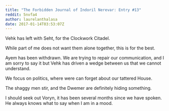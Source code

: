 ```yaml
---
title: "The Forbidden Journal of Indoril Nerevar: Entry #13"
reddit: 5nvfa4
author: laurelanthalasa
date: 2017-01-14T03:53:07Z
---
```


Vehk has left with Seht, for the Clockwork Citadel.

While part of me does not want them alone together, this is for the best.

Ayem has been withdrawn.  We are trying to repair our communication, and I am sorry to say it but Vehk has driven a wedge between us that we cannot understand.

We focus on politics, where were can forget about our tattered House.

The shaggy men stir, and the Dwemer are definitely hiding something.

I should seek out Voryn, it has been several months since we have spoken.  He always knows what to say when I am in a mood.


